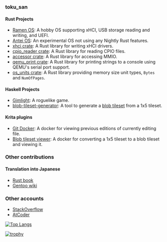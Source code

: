 ### toku_san

#### Rust Projects
- [Ramen OS](https://github.com/toku-sa-n/ramen): A hobby OS supporting xHCI, USB storage reading and writing, and UEFI.
- [Antei OS](https://github.com/toku-sa-n/antei): An experimental OS not using any Nightly Rust features.
- [xhci crate](https://github.com/rust-osdev/xhci): A Rust library for writing xHCI drivers.
- [cpio_reader crate](https://github.com/toku-sa-n/cpio_reader): A Rust library for reading CPIO files.
- [accessor crate](https://github.com/toku-sa-n/accessor): A Rust library for accessing MMIO.
- [qemu_print crate](https://github.com/toku-sa-n/qemu_print): A Rust library for printing strings to a console using QEMU's serial port support.
- [os_units crate](https://github.com/toku-sa-n/os_units): A Rust library providing memory size unit types, `Bytes` and `NumOfPages`.

#### Haskell Projects
- [Gimlight](https://github.com/toku-sa-n/gimlight): A roguelike game.
- [blob-tileset-generator](https://github.com/toku-sa-n/blob-tileset-generator): A tool to generate a [blob tileset](http://www.cr31.co.uk/stagecast/wang/blob.html) from a 1x5 tileset.

#### Krita plugins
- [Git Docker](https://github.com/toku-sa-n/Krita-git-docker): A docker for viewing previous editions of currently editing file.
- [Blob tileset viewer](https://github.com/toku-sa-n/Krita-blob-tileset-viewer): A docker for converting a 1x5 tileset to a blob tileset and viewing it.

### Other contributions

#### Translation into Japanese
- [Rust book](https://github.com/rust-lang-ja/book-ja/pulls?q=is%3Apr+author%3A%40me+)
- [Gentoo wiki](https://wiki.gentoo.org/wiki/User:Toku)

### Other accounts
- [StackOverflow](https://stackoverflow.com/users/13132898/toku-sa-n)
- [AtCoder](https://atcoder.jp/users/toku_san)

[![Top Langs](https://github-readme-stats.vercel.app/api/top-langs/?username=toku-sa-n&show_icons=true&theme=radical)](https://github.com/anuraghazra/github-readme-stats)

[![trophy](https://github-profile-trophy.vercel.app/?username=ryo-ma)](https://github.com/ryo-ma/github-profile-trophy)
<!--
**toku-sa-n/toku-sa-n** is a ✨ _special_ ✨ repository because its `README.md` (this file) appears on your GitHub profile.

Here are some ideas to get you started:

- 🔭 I’m currently working on ...
- 🌱 I’m currently learning ...
- 👯 I’m looking to collaborate on ...
- 🤔 I’m looking for help with ...
- 💬 Ask me about ...
- 📫 How to reach me: ...
- 😄 Pronouns: ...
- ⚡ Fun fact: ...
-->
